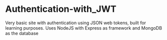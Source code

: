 # Authentication-with_JWT
Very basic site with authentication using JSON web tokens, built for learning purposes.
Uses NodeJS with Express as framework and MongoDB as the database


